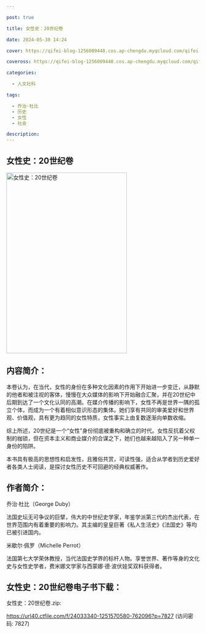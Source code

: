 ```yaml
---

post: true

title: 女性史：20世纪卷

date: 2024-05-30 14:24

cover: https://qifei-blog-1256009448.cos.ap-chengdu.myqcloud.com/qifei-blog/s34463430.jpg

coveross: https://qifei-blog-1256009448.cos.ap-chengdu.myqcloud.com/qifei-blog/s34463430.jpg

categories:

  - 人文社科

tags:

  - 乔治·杜比
  - 历史
  - 女性
  - 社会

description:
---
```


## 女性史：20世纪卷

<img alt="女性史：20世纪卷" class="aligncenter loading" data-was-processed="true" decoding="async" fetchpriority="high" height="471" src="https://qifei-blog-1256009448.cos.ap-chengdu.myqcloud.com/qifei-blog/s34463430.jpg" style="cursor: zoom-in;" width="314"/>

## 内容简介：

本卷认为，在当代，女性的身份在多种文化因素的作用下开始进一步变迁，从静默的他者和被注视的客体，慢慢在大众媒体的影响下开始融合汇聚，并在20世纪中后期到达了一个文化认同的高潮。在媒介传播的影响下，女性不再是世界一隅的孤立个体，而成为一个有着相似意识形态的集体。她们享有共同的审美爱好和世界观、价值观，具有更为趋同的女性特质，女性事实上由复数逐渐向单数收缩。

综上所述，20世纪是一个“女性”身份彻底被重构和确立的时代。女性反抗着父权制的枷锁，但在资本主义和商业媒介的合谋之下，她们也越来越陷入了另一种单一身份的陷阱。

本书具有极高的思想性和启发性，且雅俗共赏，可读性强，适合从学者到历史爱好者各类人士阅读，是探讨女性历史不可回避的经典权威著作。

## 作者简介：

乔治·杜比（George Duby）

法国史坛无可争议的巨擘，伟大的中世纪史学家，年鉴学派第三代的杰出代表，在世界范围内有着重要的影响力。其主编的皇皇巨著《私人生活史》《法国史》等均已被引进国内。

米歇尔·佩罗（Michelle Perrot）

法国第七大学荣休教授，当代法国史学界的标杆人物。享誉世界、著作等身的文化史与女性史学者，费米娜文学家与西蒙娜·德·波伏娃奖双料获得者。

## 女性史：20世纪卷电子书下载：

女性史：20世纪卷.zip: 

https://url40.ctfile.com/f/24033340-1251570580-762096?p=7827 (访问密码: 7827)
